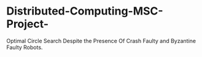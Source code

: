 # Distributed-Computing-MSC-Project-
Optimal Circle Search Despite the Presence Of Crash Faulty and Byzantine Faulty Robots.
